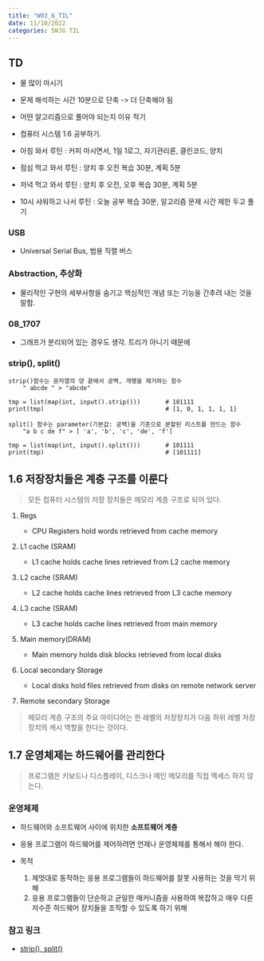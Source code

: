 ```yaml
---
title: "W03_6_TIL"
date: 11/10/2022
categories: SWJG TIL
---
```


## TD

- 물 많이 마시기
- 문제 해석하는 시간 10분으로 단축 -> 더 단축해야 됨
- 어떤 알고리즘으로 풀어야 되는지 이유 적기
- 컴퓨터 시스템 1.6 공부하기.

- 아침 와서 루틴 : 커피 마시면서, 1일 1로그, 자기관리론, 클린코드, 양치
- 점심 먹고 와서 루틴 : 양치 후 오전 복습 30분, 계획 5분
- 저녁 먹고 와서 루틴 : 양치 후 오전, 오후 복습 30분, 계획 5분
- 10시 샤워하고 나서 루틴 : 오늘 공부 복습 30분, 알고리즘 문제 시간 제한 두고 풀기

### USB

- Universal Serial Bus, 범용 직렬 버스

### Abstraction, 추상화

- 물리적인 구현의 세부사항을 숨기고 핵심적인 개념 또는 기능을 간추려 내는 것을 말함.

### 08_1707

- 그래프가 분리되어 있는 경우도 생각. 트리가 아니기 때문에

### strip(), split()

    strip()함수는 문자열의 양 끝에서 공백, 개행을 제거하는 함수
        " abcde " > "abcde"

    tmp = list(map(int, input().strip()))       # 101111
    print(tmp)                                  # [1, 0, 1, 1, 1, 1]

    split() 함수는 parameter(기본값: 공백)을 기준으로 분할된 리스트를 만드는 함수
        "a b c de f" > [ 'a', 'b', 'c', 'de', 'f']

    tmp = list(map(int, input().split()))       # 101111
    print(tmp)                                  # [101111]

## 1.6 저장장치들은 계층 구조를 이룬다

> 모든 컴퓨터 시스템의 저장 장치들은 메모리 계층 구조로 되어 있다.

1. Regs

    - CPU Registers hold words retrieved from cache memory

2. L1 cache (SRAM)
    - L1 cache holds cache lines retrieved from L2 cache memory

3. L2 cache (SRAM)
    - L2 cache holds cache lines retrieved from L3 cache memory

4. L3 cache (SRAM)
    - L3 cache holds cache lines retrieved from main memory

5. Main memory(DRAM)
    - Main memory holds disk blocks retrieved from local disks

6. Local secondary Storage
    - Local disks hold files retrieved from disks on remote network server

7. Remote secondary Storage

> 메모리 계층 구조의 주요 아이디어는 한 레벨의 저장장치가 다음 하위 레벨 저장장치의 캐시 역할을 한다는 것이다.

## 1.7 운영체제는 하드웨어를 관리한다

> 프로그램은 키보드나 디스플레이, 디스크나 메인 메모리를 직접 액세스 하지 않는다.

### 운영체제

- 하드웨어와 소프트웨어 사이에 위치한 __소프트웨어 계층__
- 응용 프로그램이 하드웨어를 제어하려면 언제나 운영체제를 통해서 해야 한다.

- 목적
  1. 제멋대로 동작하는 응용 프로그램들이 하드웨어를 잘못 사용하는 것을 막기 위해
  2. 응용 프로그램들이 단순하고 균일한 매커니즘을 사용하여 복잡하고 매우 다른 저수준 하드웨어 장치들을 조작할 수 있도록 하기 위해

### 참고 링크

- [strip(), split()](https://www.acmicpc.net/board/view/44394)
